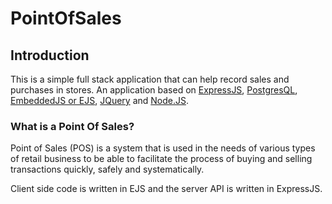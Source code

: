 # PointOfSales

## Introduction

This is a simple full stack application that can help record sales and purchases in stores. An application based on [ExpressJS](https://expressjs.com/), [PostgresQL](https://www.postgresql.org/), [EmbeddedJS or EJS](https://ejs.co/), [JQuery](https://jquery.com/) and [Node.JS](https://nodejs.org/en).

<h3>What is a Point Of Sales?</h3>

Point of Sales (POS) is a system that is used in the needs of various types of retail business to be able to facilitate the process of buying and selling transactions quickly, safely and systematically.

Client side code is written in EJS and the server API is written in ExpressJS.



<!-- Apa sih manfaat dari aplikasi Point Of Sales ini?

Aplikasi ini memiliki banyak manfaat, diantaranya yaitu:
1. Mempermudah Proses Pemesanan
2. Terciptanya fleksibilitas yangbaik
3. Proses transaksi menjadi lebih terstruktur -->
